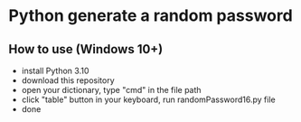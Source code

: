 # Python generate a random password

## How to use (Windows 10+)
- install Python 3.10
- download this repository
- open your dictionary, type "cmd" in the file path
- click "table" button in your keyboard, run randomPassword16.py file
- done